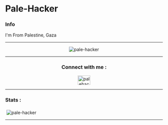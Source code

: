 # Pale-Hacker 

### Info 

I'm From Palestine, Gaza 

-----------------------------------------

<p align="middle"> <img src="https://komarev.com/ghpvc/?username=pale-hacker&label=Profile%20views&color=0e75b6&style=flat" alt="pale-hacker" /> </p>

-----------------------------------------

<h3 align="middle"> Connect with me : </h3>
<p align="middle">
<a href="https://instagram.com/pale_hacker" target="blank"><img align="middle" src="https://cdn.jsdelivr.net/npm/simple-icons@3.0.1/icons/instagram.svg" alt="palehacker" height="30" width="40" /></a>
</p>

-----------------------------------------

### Stats : 

<p>&nbsp;<img align="middle" src="https://github-readme-stats.vercel.app/api?username=pale-hacker&show_icons=true&theme=chartreuse-dark&locale=en" alt="pale-hacker" /></p>

-----------------------------------------
